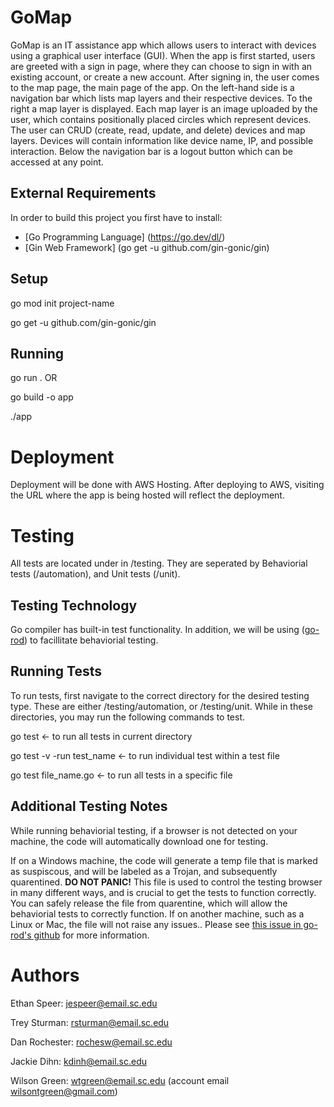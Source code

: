 # GoMap

GoMap is an IT assistance app which allows users to interact with devices using a graphical user interface (GUI). When the app is first started, users are greeted with a sign in page, where they can choose to sign in with an existing account, or create a new account. After signing in, the user comes to the map page, the main page of the app. On the left-hand side is a navigation bar which lists map layers and their respective devices. To the right a map layer is displayed. Each map layer is an image uploaded by the user, which contains positionally placed circles which represent devices. The user can CRUD (create, read, update, and delete) devices and map layers. Devices will contain information like device name, IP, and possible interaction. Below the navigation bar is a logout button which can be accessed at any point.

## External Requirements

In order to build this project you first have to install:

* [Go Programming Language] (https://go.dev/dl/)
* [Gin Web Framework] (go get -u github.com/gin-gonic/gin)

## Setup

go mod init project-name

go get -u github.com/gin-gonic/gin

## Running

go run . OR

go build -o app

./app

# Deployment

Deployment will be done with AWS Hosting. After deploying to AWS, visiting the URL where the app is being hosted will reflect the deployment. 

# Testing

All tests are located under in /testing. They are seperated by Behaviorial tests (/automation), and Unit tests (/unit).



## Testing Technology
Go compiler has built-in test functionality. In addition, we will be using ([go-rod](https://github.com/go-rod/rod)) to facillitate behaviorial testing.

## Running Tests
To run tests, first navigate to the correct directory for the desired testing type. These are either /testing/automation, or /testing/unit. While in these directories, you may run the following commands to test. 

go test <- to run all tests in current directory

go test -v -run test_name <- to run individual test within a test file

go test file_name.go <- to run all tests in a specific file

## Additional Testing Notes
While running behaviorial testing, if a browser is not detected on your machine, the code will automatically download one for testing. 

If on a Windows machine, the code will generate a temp file that is marked as suspiscous, and will be labeled as a Trojan, and subsequently quarentined. **DO NOT PANIC!** This file is used to control the testing browser in many different ways, and is crucial to get the tests to function correctly. You can safely release the file from quarentine, which will allow the behaviorial tests to correctly function. If on another machine, such as a Linux or Mac, the file will not raise any issues.. Please see [this issue in go-rod's github](https://github.com/go-rod/rod/issues/739) for more information. 


# Authors
Ethan Speer: jespeer@email.sc.edu

Trey Sturman: rsturman@email.sc.edu

Dan Rochester: rochesw@email.sc.edu

Jackie Dihn: kdinh@email.sc.edu

Wilson Green: wtgreen@email.sc.edu (account email wilsontgreen@gmail.com)
